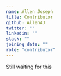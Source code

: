 ```yaml
---
name: Allen Joseph
title: Contributor
github: AllenAJ
twitter: ""
linkedin: ""
slack: ""
joining_date: ""
role: "contributor"
---
```


Still waiting for this
